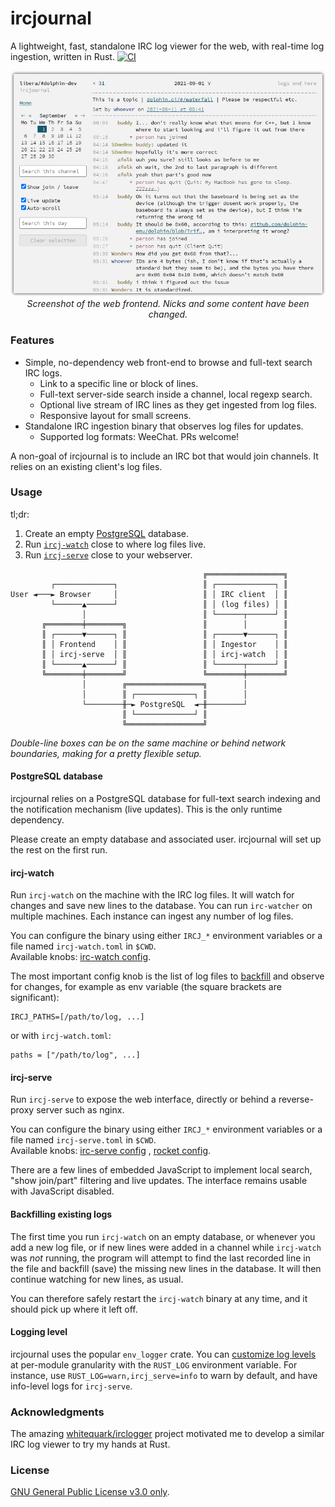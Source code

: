 # ircjournal

A lightweight, fast, standalone IRC log viewer for the web, with real-time log
ingestion, written in Rust.
[![CI](https://github.com/Zopieux/ircjournal/actions/workflows/ci.yaml/badge.svg?branch=master)](https://github.com/Zopieux/ircjournal/actions/workflows/ci.yaml)

<p align="center">
  <a target="_blank" rel="noopener noreferrer" href=".github/screenshot.png"><img src=".github/screenshot.png" alt="Screenshot" style="max-width: 100%;"></a>
  <em>Screenshot of the web frontend. Nicks and some content have been changed.</em>
</p>

### Features

* Simple, no-dependency web front-end to browse and full-text search IRC logs.
    * Link to a specific line or block of lines.
    * Full-text server-side search inside a channel, local regexp search.
    * Optional live stream of IRC lines as they get ingested from log files.
    * Responsive layout for small screens.
* Standalone IRC ingestion binary that observes log files for updates.
    * Supported log formats: WeeChat. PRs welcome!

A non-goal of ircjournal is to include an IRC bot that would join channels. It
relies on an existing client's log files.

### Usage

tl;dr:

1. Create an empty [PostgreSQL](#postgresql-database) database.
2. Run [`ircj-watch`](#ircj-watch) close to where log files live.
3. Run [`ircj-serve`](#ircj-serve) close to your webserver.

```text
                                           ╔═════════════════╗
         ┌─────────────┐                   ║ ┌─────────────┐ ║
User ◄───► Browser     │                   ║ │ IRC client  │ ║
         └──────▲──────┘                   ║ │ (log files) │ ║
                │                          ║ └──────┬──────┘ ║
       ╔════════╪════════╗                 ║        │        ║
       ║ ┌──────▼──────┐ ║                 ║ ┌──────▼──────┐ ║
       ║ │ Frontend    │ ║                 ║ │ Ingestor    │ ║
       ║ │ ircj-serve  │ ║                 ║ │ ircj-watch  │ ║
       ║ └──────▲──────┘ ║                 ║ └──────┬──────┘ ║
       ╚════════╪════════╝                 ╚════════╪════════╝
                │        ╔═════════════════╗        │
                │        ║ ┌─────────────┐ ║        │
                └────────╫─► PostgreSQL  ◄─╫────────┘
                         ║ └─────────────┘ ║
                         ╚═════════════════╝
```

*Double-line boxes can be on the same machine or behind network boundaries,
making for a pretty flexible setup.*

#### PostgreSQL database

ircjournal relies on a PostgreSQL database for full-text search indexing and the
notification mechanism (live updates). This is the only runtime dependency.

Please create an empty database and associated user. ircjournal will set up the
rest on the first run.

#### ircj-watch

Run `ircj-watch` on the machine with the IRC log files. It will watch for
changes and save new lines to the database. You can run `irc-watcher` on
multiple machines. Each instance can ingest any number of log files.

You can configure the binary using either `IRCJ_*` environment variables or a
file named `ircj-watch.toml` in `$CWD`.  
Available knobs: [irc-watch config](ircj-watch/src/main.rs#L21).

The most important config knob is the list of log files
to [backfill](#backfilling-existing-logs)
and observe for changes, for example as env variable (the square brackets are
significant):

    IRCJ_PATHS=[/path/to/log, ...]

or with `ircj-watch.toml`:

    paths = ["/path/to/log", ...]

#### ircj-serve

Run `ircj-serve` to expose the web interface, directly or behind a reverse-proxy
server such as nginx.

You can configure the binary using either `IRCJ_*` environment variables or a
file named `ircj-serve.toml` in `$CWD`.  
Available knobs: [irc-serve config](ircj-serve/src/main.rs#L7)
, [rocket config](https://rocket.rs/v0.5-rc/guide/configuration/#overview).

There are a few lines of embedded JavaScript to implement local search, "show
join/part" filtering and live updates. The interface remains usable with
JavaScript disabled.

#### Backfilling existing logs

The first time you run `ircj-watch` on an empty database, or whenever you add a
new log file, or if new lines were added in a channel while `ircj-watch` was 
*not* running, the program will attempt to find the last recorded line in the
file and backfill (save) the missing new lines in the database. It will then
continue watching for new lines, as usual.

You can therefore safely restart the `ircj-watch` binary at any time, and it
should pick up where it left off.

#### Logging level

ircjournal uses the popular `env_logger` crate. You
can [customize log levels](https://docs.rs/env_logger/*/env_logger/#enabling-logging)
at per-module granularity with the `RUST_LOG` environment variable. For
instance, use `RUST_LOG=warn,ircj_serve=info` to warn by default, and have
info-level logs for `ircj-serve`.

### Acknowledgments

The amazing [whitequark/irclogger](https://github.com/whitequark/irclogger/)
project motivated me to develop a similar IRC log viewer to try my hands at
Rust.

### License

[GNU General Public License v3.0 only](https://spdx.org/licenses/GPL-3.0.html).

